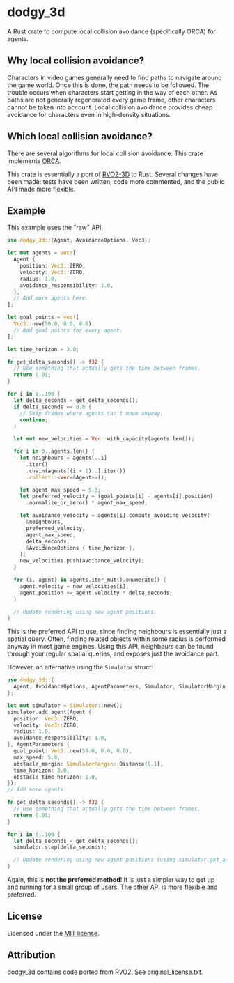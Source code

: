 # dodgy_3d

A Rust crate to compute local collision avoidance (specifically ORCA) for agents.

## Why local collision avoidance?

Characters in video games generally need to find paths to navigate around the
game world. Once this is done, the path needs to be followed. The trouble occurs
when characters start getting in the way of each other. As paths are not
generally regenerated every game frame, other characters cannot be taken into
account. Local collision avoidance provides cheap avoidance for characters even
in high-density situations.

## Which local collision avoidance?

There are several algorithms for local collision avoidance. This crate
implements [ORCA](https://gamma.cs.unc.edu/ORCA/).

This crate is essentially a port of [RVO2-3D](https://gamma.cs.unc.edu/RVO2/) to
Rust. Several changes have been made: tests have been written, code more
commented, and the public API made more flexible.

## Example

This example uses the "raw" API.

```rust
use dodgy_3d::{Agent, AvoidanceOptions, Vec3};

let mut agents = vec![
  Agent {
    position: Vec3::ZERO,
    velocity: Vec3::ZERO,
    radius: 1.0,
    avoidance_responsibility: 1.0,
  },
  // Add more agents here.
];

let goal_points = vec![
  Vec3::new(50.0, 0.0, 0.0),
  // Add goal points for every agent.
];

let time_horizon = 3.0;

fn get_delta_seconds() -> f32 {
  // Use something that actually gets the time between frames.
  return 0.01;
}

for i in 0..100 {
  let delta_seconds = get_delta_seconds();
  if delta_seconds == 0.0 {
    // Skip frames where agents can't move anyway.
    continue;
  }

  let mut new_velocities = Vec::with_capacity(agents.len());

  for i in 0..agents.len() {
    let neighbours = agents[..i]
      .iter()
      .chain(agents[(i + 1)..].iter())
      .collect::<Vec<&Agent>>();

    let agent_max_speed = 5.0;
    let preferred_velocity = (goal_points[i] - agents[i].position)
      .normalize_or_zero() * agent_max_speed;

    let avoidance_velocity = agents[i].compute_avoiding_velocity(
      &neighbours,
      preferred_velocity,
      agent_max_speed,
      delta_seconds,
      &AvoidanceOptions { time_horizon },
    );
    new_velocities.push(avoidance_velocity);
  }

  for (i, agent) in agents.iter_mut().enumerate() {
    agent.velocity = new_velocities[i];
    agent.position += agent.velocity * delta_seconds;
  }

  // Update rendering using new agent positions.
}
```

This is the preferred API to use, since finding neighbours is essentially just a
spatial query. Often, finding related objects within some radius is performed
anyway in most game engines. Using this API, neighbours can be found through
your regular spatial queries, and exposes just the avoidance part.

However, an alternative using the `Simulator` struct:

```rust
use dodgy_3d::{
  Agent, AvoidanceOptions, AgentParameters, Simulator, SimulatorMargin, Vec3
};

let mut simulator = Simulator::new();
simulator.add_agent(Agent {
  position: Vec3::ZERO,
  velocity: Vec3::ZERO,
  radius: 1.0,
  avoidance_responsibility: 1.0,
}, AgentParameters {
  goal_point: Vec3::new(50.0, 0.0, 0.0),
  max_speed: 5.0,
  obstacle_margin: SimulatorMargin::Distance(0.1),
  time_horizon: 3.0,
  obstacle_time_horizon: 1.0,
});
// Add more agents.

fn get_delta_seconds() -> f32 {
  // Use something that actually gets the time between frames.
  return 0.01;
}

for i in 0..100 {
  let delta_seconds = get_delta_seconds();
  simulator.step(delta_seconds);

  // Update rendering using new agent positions (using simulator.get_agent).
}
```

Again, this is **not the preferred method**! It is just a simpler way to get up
and running for a small group of users. The other API is more flexible and
preferred.

## License

Licensed under the [MIT license](LICENSE).

## Attribution

dodgy_3d contains code ported from RVO2. See
[original_license.txt](original_license.txt).
